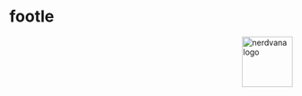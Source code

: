 # footle

<img src="https://stormy9.github.io/nerdvana/TeamNerdvana_Logo.png" alt="nerdvana logo" width="90" height="90" style="float: right;">

